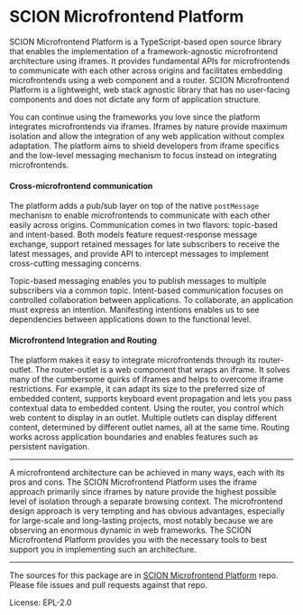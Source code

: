 SCION Microfrontend Platform
============================

SCION Microfrontend Platform is a TypeScript-based open source library that enables the implementation of a framework-agnostic microfrontend architecture using iframes. It provides fundamental APIs for microfrontends to communicate with each other across origins and facilitates embedding microfrontends using a web component and a router. SCION Microfrontend Platform is a lightweight, web stack agnostic library that has no user-facing components and does not dictate any form of application structure.

You can continue using the frameworks you love since the platform integrates microfrontends via iframes. Iframes by nature provide maximum isolation and allow the integration of any web application without complex adaptation. The platform aims to shield developers from iframe specifics and the low-level messaging mechanism to focus instead on integrating microfrontends.

#### Cross-microfrontend communication

The platform adds a pub/sub layer on top of the native `postMessage` mechanism to enable microfrontends to communicate with each other easily across origins. Communication comes in two flavors: topic-based and intent-based. Both models feature request-response message exchange, support retained messages for late subscribers to receive the latest messages, and provide API to intercept messages to implement cross-cutting messaging concerns.

Topic-based messaging enables you to publish messages to multiple subscribers via a common topic. Intent-based communication focuses on controlled collaboration between applications. To collaborate, an application must express an intention. Manifesting intentions enables us to see dependencies between applications down to the functional level.

#### Microfrontend Integration and Routing

The platform makes it easy to integrate microfrontends through its router-outlet. The router-outlet is a web component that wraps an iframe. It solves many of the cumbersome quirks of iframes and helps to overcome iframe restrictions. For example, it can adapt its size to the preferred size of embedded content, supports keyboard event propagation and lets you pass contextual data to embedded content. Using the router, you control which web content to display in an outlet. Multiple outlets can display different content, determined by different outlet names, all at the same time. Routing works across application boundaries and enables features such as persistent navigation.

***
A microfrontend architecture can be achieved in many ways, each with its pros and cons. The SCION Microfrontend Platform uses the iframe approach primarily since iframes by nature provide the highest possible level of isolation through a separate browsing context. The microfrontend design approach is very tempting and has obvious advantages, especially for large-scale and long-lasting projects, most notably because we are observing an enormous dynamic in web frameworks. The SCION Microfrontend Platform provides you with the necessary tools to best support you in implementing such an architecture.
***

The sources for this package are in [SCION Microfrontend Platform](https://github.com/SchweizerischeBundesbahnen/scion-microfrontend-platform) repo. Please file issues and pull requests against that repo.

License: EPL-2.0
